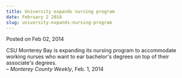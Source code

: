 ```yaml
---
title: University expands nursing program
date: February 2 2014
slug: university-expands-nursing-program
---
```


 



<span class="date">Posted on Feb 02, 2014    </span>
<p>CSU Monterey Bay is expanding its nursing program to accommodate
working nurses who want to ear bachelor&apos;s degrees on top of their
associate&apos;s degrees.<br>
&#x2013; <em>Monterey County Weekly</em>, Feb. 1, 2014</br></p>





 
